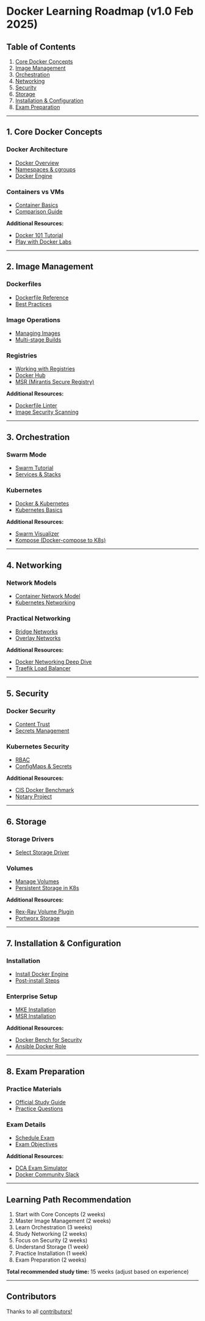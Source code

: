 # Docker Learning Roadmap (v1.0 Feb 2025)


## Table of Contents
1. [Core Docker Concepts](#1-core-docker-concepts)
2. [Image Management](#2-image-management)
3. [Orchestration](#3-orchestration)
4. [Networking](#4-networking)
5. [Security](#5-security)
6. [Storage](#6-storage)
7. [Installation & Configuration](#7-installation--configuration)
8. [Exam Preparation](#8-exam-preparation)

---

## 1. Core Docker Concepts

### Docker Architecture
- [Docker Overview](https://docs.docker.com/get-started/overview/)
- [Namespaces & cgroups](https://docs.docker.com/get-started/overview/#the-underlying-technology)
- [Docker Engine](https://docs.docker.com/engine/)

### Containers vs VMs
- [Container Basics](https://www.docker.com/resources/what-container)
- [Comparison Guide](https://www.docker.com/blog/containers-replacing-virtual-machines/)

**Additional Resources:**
- [Docker 101 Tutorial](https://www.docker.com/101-tutorial)
- [Play with Docker Labs](https://labs.play-with-docker.com/)

---

## 2. Image Management

### Dockerfiles
- [Dockerfile Reference](https://docs.docker.com/engine/reference/builder/)
- [Best Practices](https://docs.docker.com/develop/develop-images/dockerfile_best-practices/)

### Image Operations
- [Managing Images](https://docs.docker.com/engine/reference/commandline/image/)
- [Multi-stage Builds](https://docs.docker.com/develop/develop-images/multistage-build/)

### Registries
- [Working with Registries](https://docs.docker.com/registry/)
- [Docker Hub](https://hub.docker.com/)
- [MSR (Mirantis Secure Registry)](https://www.mirantis.com/software/mirantis-secure-registry/)

**Additional Resources:**
- [Dockerfile Linter](https://hadolint.github.io/hadolint/)
- [Image Security Scanning](https://docs.docker.com/engine/scan/)

---

## 3. Orchestration

### Swarm Mode
- [Swarm Tutorial](https://docs.docker.com/engine/swarm/swarm-tutorial/)
- [Services & Stacks](https://docs.docker.com/engine/swarm/services/)

### Kubernetes
- [Docker & Kubernetes](https://docs.docker.com/get-started/kube-deploy/)
- [Kubernetes Basics](https://kubernetes.io/docs/tutorials/kubernetes-basics/)

**Additional Resources:**
- [Swarm Visualizer](https://github.com/dockersamples/docker-swarm-visualizer)
- [Kompose (Docker-compose to K8s)](https://kompose.io/)

---

## 4. Networking

### Network Models
- [Container Network Model](https://docs.docker.com/network/)
- [Kubernetes Networking](https://kubernetes.io/docs/concepts/cluster-administration/networking/)

### Practical Networking
- [Bridge Networks](https://docs.docker.com/network/network-tutorial-standalone/)
- [Overlay Networks](https://docs.docker.com/network/overlay/)

**Additional Resources:**
- [Docker Networking Deep Dive](https://success.docker.com/article/networking)
- [Traefik Load Balancer](https://doc.traefik.io/traefik/)

---

## 5. Security

### Docker Security
- [Content Trust](https://docs.docker.com/engine/security/trust/)
- [Secrets Management](https://docs.docker.com/engine/swarm/secrets/)

### Kubernetes Security
- [RBAC](https://kubernetes.io/docs/reference/access-authn-authz/rbac/)
- [ConfigMaps & Secrets](https://kubernetes.io/docs/concepts/configuration/)

**Additional Resources:**
- [CIS Docker Benchmark](https://www.cisecurity.org/benchmark/docker/)
- [Notary Project](https://github.com/theupdateframework/notary)

---

## 6. Storage

### Storage Drivers
- [Select Storage Driver](https://docs.docker.com/storage/storagedriver/select-storage-driver/)

### Volumes
- [Manage Volumes](https://docs.docker.com/storage/volumes/)
- [Persistent Storage in K8s](https://kubernetes.io/docs/concepts/storage/persistent-volumes/)

**Additional Resources:**
- [Rex-Ray Volume Plugin](https://rexray.readthedocs.io/en/stable/)
- [Portworx Storage](https://portworx.com/)

---

## 7. Installation & Configuration

### Installation
- [Install Docker Engine](https://docs.docker.com/engine/install/)
- [Post-install Steps](https://docs.docker.com/engine/install/linux-postinstall/)

### Enterprise Setup
- [MKE Installation](https://docs.mirantis.com/mke/3.5/install/)
- [MSR Installation](https://docs.mirantis.com/msr/2.9/install/)

**Additional Resources:**
- [Docker Bench for Security](https://github.com/docker/docker-bench-security)
- [Ansible Docker Role](https://galaxy.ansible.com/geerlingguy/docker)

---

## 8. Exam Preparation

### Practice Materials
- [Official Study Guide](https://a.storyblok.com/f/146871/x/2001ce939c/docker-study-guide_v1-5-jan-2025.pdf)
- [Practice Questions](https://github.com/bbachi/DCA-Practice-Questions)

### Exam Details
- [Schedule Exam](https://prod.examity.com/docker)
- [Exam Objectives](https://training.mirantis.com/dca-certification-exam/)

**Additional Resources:**
- [DCA Exam Simulator](https://www.udemy.com/course/docker-certified-associate-practice-tests/)
- [Docker Community Slack](https://dockercommunity.slack.com/)

---

## Learning Path Recommendation

1. Start with Core Concepts (2 weeks)
2. Master Image Management (2 weeks)
3. Learn Orchestration (3 weeks)
4. Study Networking (2 weeks)
5. Focus on Security (2 weeks)
6. Understand Storage (1 week)
7. Practice Installation (1 week)
8. Exam Preparation (2 weeks)

**Total recommended study time:** 15 weeks (adjust based on experience)

---

## Contributors

Thanks to all [contributors!](https://github.com/Evalle/DCA/graphs/contributors)
